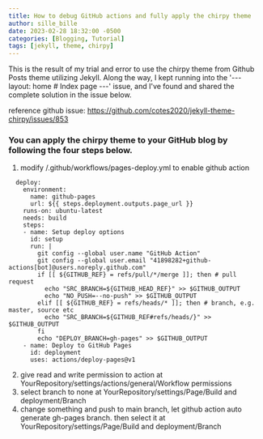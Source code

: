 ```yaml
---
title: How to debug GitHub actions and fully apply the chirpy theme
author: sille_bille
date: 2023-02-28 18:32:00 -0500
categories: [Blogging, Tutorial]
tags: [jekyll, theme, chirpy]
---
```



This is the result of my trial and error to use the chirpy theme from Github Posts theme utilizing Jekyll. Along the way, I kept running into the '--- layout: home # Index page ---' issue, and I've found and shared the complete solution in the issue below.

reference github issue: https://github.com/cotes2020/jekyll-theme-chirpy/issues/853


### You can apply the chirpy theme to your GitHub blog by following the four steps below.

1. modify /.github/workflows/pages-deploy.yml to enable github action
```console
  deploy:
    environment:
      name: github-pages
      url: ${{ steps.deployment.outputs.page_url }}
    runs-on: ubuntu-latest
    needs: build
    steps:
    - name: Setup deploy options
      id: setup
      run: |
        git config --global user.name "GitHub Action"
        git config --global user.email "41898282+github-actions[bot]@users.noreply.github.com"
        if [[ ${GITHUB_REF} = refs/pull/*/merge ]]; then # pull request
          echo "SRC_BRANCH=${GITHUB_HEAD_REF}" >> $GITHUB_OUTPUT
          echo "NO_PUSH=--no-push" >> $GITHUB_OUTPUT
        elif [[ ${GITHUB_REF} = refs/heads/* ]]; then # branch, e.g. master, source etc
          echo "SRC_BRANCH=${GITHUB_REF#refs/heads/}" >> $GITHUB_OUTPUT
        fi
        echo "DEPLOY_BRANCH=gh-pages" >> $GITHUB_OUTPUT
    - name: Deploy to GitHub Pages
      id: deployment
      uses: actions/deploy-pages@v1
 ```

2. give read and write permission to action at YourRepository/settings/actions/general/Workflow permissions
3. select branch to none at YourRepository/settings/Page/Build and deployment/Branch
4. change something and push to main branch, let github action auto generate gh-pages branch. then select it at YourRepository/settings/Page/Build and deployment/Branch

